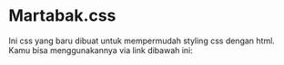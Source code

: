 # Martabak.css
Ini css yang baru dibuat untuk mempermudah styling css dengan html. Kamu bisa menggunakannya via link dibawah ini: 